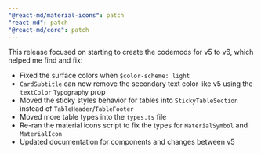 ```yaml
---
"@react-md/material-icons": patch
"react-md": patch
"@react-md/core": patch
---
```


This release focused on starting to create the codemods for v5 to v6, which helped me find and fix:

- Fixed the surface colors when `$color-scheme: light`
- `CardSubtitle` can now remove the secondary text color like v5 using the `textColor` `Typography` prop
- Moved the sticky styles behavior for tables into `StickyTableSection` instead of `TableHeader`/`TableFooter`
- Moved more table types into the `types.ts` file
- Re-ran the material icons script to fix the types for `MaterialSymbol` and `MaterialIcon`
- Updated documentation for components and changes between v5
